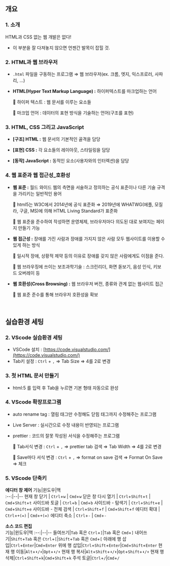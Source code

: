 ## 개요

### 1. 소개

HTML과 CSS 없는 웹 개발은 없다!

- 이 부분을 잘 다져놓지 않으면 언젠간 발목이 잡힐 것.

### 2. HTML과 웹 브라우저

- `.html` 파일을 구동하는 프로그램 ⇒ 웹 브라우저(ex. 크롬, 엣지, 익스프로러, 사파리, ...)

- **HTML(Hyper Text Markup Language) :** 하이퍼텍스트를 마크업하는 언어

  📎 하이퍼 텍스트 : 웹 문서를 이루는 요소들

  📎 마크업 언어 : 데이터의 표현 방식을 기술하는 언어(구조를 표현)

### 3. HTML, CSS 그리고 JavaScript

- **[구조] HTML :** 웹 문서의 기본적인 골격을 담당

- **[표현] CSS :** 각 요소들의 레이아웃, 스타일링을 담당

- **[동작] JavaScript :** 동적인 요소(사용자와의 인터렉션)을 담당

### 4. 웹 표준과 웹 접근성\_호환성

- **웹 표준 :** 월드 와이드 웹의 측면을 서술하고 정의하는 공식 표준이나 다른 기술 규격을 가리키는 일반적인 용어

  📎 html5는 W3C에서 2014년에 공식 표준화 ⇒ 2019년에 WHATWG(에플, 모질라, 구글, MS)에 의해 HTML Living Standard가 표준화

  📎 웹 표준을 준수하여 작성하면 운영체제, 브라우저마다 의도된 대로 보여지는 페이지 만들기 가능

- **웹 접근성 :** 장애를 가진 사람과 장애를 가지지 않은 사람 모두 웹사이트를 이용할 수 있게 하는 방식

  📎 일시적 장애, 상황적 제약 등의 이유로 장애를 갖지 않은 사람에게도 이점을 준다.

  📎 웹 브라우징에 쓰이는 보조과학기술 : 스크린리더, 화면 돋보기, 음성 인식, 키보드 오버레이 등

- **웹 호환성(Cross Browsing) :** 웹 브라우저 버전, 종류와 관계 없는 웹사이트 접근

  📎 웹 표준 준수를 통해 브라우저 호환성을 확보

<br>

## 실습환경 세팅

### 2. VScode 실습환경 세팅

- VSCode 설치 : [https://code.visualstudio.com/](https://code.visualstudio.com/)
- Tab키 설정 : `Ctrl` + `,` ⇒ Tab Size ⇒ 4를 2로 변경

### 3. 첫 HTML 문서 만들기

- html:5 를 입력 후 Tab을 누르면 기본 형태 자동으로 완성

### 4. VScode 확장프로그램

- auto rename tag : 열림 태그만 수정해도 닫힘 태그까지 수정해주는 프로그램
- Live Server : 실시간으로 수정 내용이 반영되는 프로그램
- prettier : 코드의 잘못 작성된 서식을 수정해주는 프로그램

  📎 Tab서식 변경 : `Ctrl` + `,` ⇒ prettier tab 검색 ⇒ Tab Width ⇒ 4를 2로 변경

  📎 Save마다 서식 변경 : `Ctrl` + `,` ⇒ format on save 검색 ⇒ Format On Save ⇒ 체크

### 5. VScode 단축키

**에디터 창 제어**
기능|윈도우|맥  
:--:|--|--
현재 창 닫기 | `Ctrl`+`w` | `Cmd`+`w`
닫은 창 다시 열기 | `Ctrl`+`Shift`+`t` | `Cmd`+`Shift`+`t`
사이드바 토글 | `Ctrl`+`b` | `Cmd`+`b`
사이드바 - 탐색기 | `Ctrl`+`Shift`+`e` | `Cmd`+`Shift`+`e`
사이드바 - 전체 검색 | `Ctrl`+`Shift`+`f` | `Cmd`+`Shift`+`f`
에디터 확대 | `Ctrl`+`+(=)` | `Cmd`+`+(=)`
에디터 축소 | `Ctrl`+`-` | `Cmd`+`-`

**소스 코드 편집**  
기능|윈도우|맥
:--:|--|--
들여쓰기|`Tab` 혹은 `Ctrl`+`]`|`Tab` 혹은 `Cmd`+`]`
내어쓰기|`Shift`+`Tab` 혹은 `Ctrl`+`[`|`Shift`+`Tab` 혹은 `Cmd`+`[`
아래에 행 삽입|`Ctrl`+`Enter`|`Cmd`+`Enter`
위에 행 삽입|`Ctrl`+`Shift`+`Enter`|`Cmd`+`Shift`+`Enter`
현재 행 이동|`Alt`+`⬇/⬆`|`Opt`+`⬇/⬆`
현재 행 복사|`Alt`+`Shift`+`⬇/⬆`|`Opt`+`Shift`+`⬇/⬆`
현재 행 삭제|`Ctrl`+`Shift`+`k`|`Cmd`+`Shift`+`k`
주석 토글|`Ctrl`+`/`|`Cmd`+`/`
 
